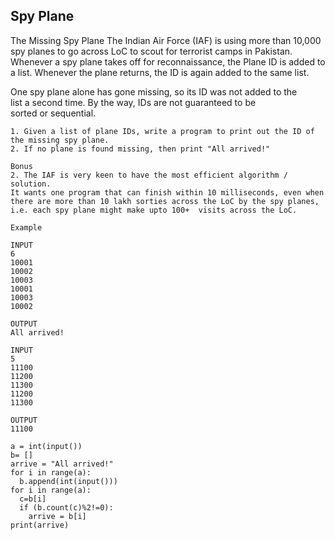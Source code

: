 ## Spy Plane

The Missing Spy Plane
The Indian Air Force (IAF)  is using more than 10,000 spy planes to  go across LoC to scout for terrorist camps in Pakistan. Whenever a spy   plane takes off for reconnaissance, the Plane ID is added to a list.  Whenever the plane returns, the ID is again added to the same list.   

One spy plane alone has gone missing, so its ID was not added to the  
list a second time.  By the way, IDs are not guaranteed to be  
sorted or sequential.   

```
1. Given a list of plane IDs, write a program to print out the ID of 
the missing spy plane. 
2. If no plane is found missing, then print "All arrived!"  
```

```
Bonus 
2. The IAF is very keen to have the most efficient algorithm / solution.   
It wants one program that can finish within 10 milliseconds, even when   
there are more than 10 lakh sorties across the LoC by the spy planes,  
i.e. each spy plane might make upto 100+  visits across the LoC. 
```

```
Example 

INPUT
6
10001
10002
10003
10001
10003
10002

OUTPUT
All arrived!
```

```
INPUT
5
11100
11200
11300
11200
11300

OUTPUT
11100
```

```
a = int(input())
b= []
arrive = "All arrived!"
for i in range(a):
  b.append(int(input()))
for i in range(a):
  c=b[i]
  if (b.count(c)%2!=0):
    arrive = b[i]
print(arrive)
```
